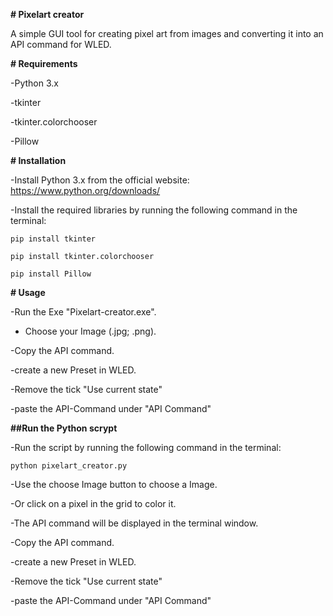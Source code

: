 **# Pixelart creator**

A simple GUI tool for creating pixel art from images and converting it into an API command for WLED.

**# Requirements**

-Python 3.x

-tkinter

-tkinter.colorchooser

-Pillow


**# Installation**

-Install Python 3.x from the official website: https://www.python.org/downloads/

-Install the required libraries by running the following command in the terminal:

```pip install tkinter```

```pip install tkinter.colorchooser```

```pip install Pillow```

**# Usage**

-Run the Exe "Pixelart-creator.exe".

- Choose your Image (.jpg; .png).

-Copy the API command.

-create a new Preset in WLED.

-Remove the tick "Use current state"

-paste the API-Command under "API Command"

**##Run the Python scrypt**
  
-Run the script by running the following command in the terminal:
  
```python pixelart_creator.py```
  
-Use the choose Image button to choose a Image.
  
-Or click on a pixel in the grid to color it.
  
-The API command will be displayed in the terminal window.
  
-Copy the API command.

-create a new Preset in WLED.

-Remove the tick "Use current state"

-paste the API-Command under "API Command"
